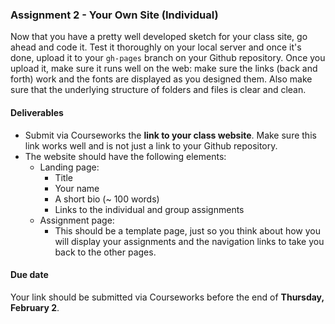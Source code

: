 ### Assignment 2 - Your Own Site (Individual)
Now that you have a pretty well developed sketch for your class site, go ahead and code it. Test it thoroughly on your local server and once it's done, upload it to your `gh-pages` branch on your Github repository. Once you upload it, make sure it runs well on the web: make sure the links (back and forth) work and the fonts are displayed as you designed them. Also make sure that the underlying structure of folders and files is clear and clean.

#### Deliverables
* Submit via Courseworks the **link to your class website**. Make sure this link works well and is not just a link to your Github repository.
* The website should have the following elements:
  * Landing page:
    * Title
    * Your name
    * A short bio (~ 100 words)
    * Links to the individual and group assignments
  * Assignment page:
    * This should be a template page, just so you think about how you will display your assignments and the navigation links to take you back to the other pages.

#### Due date
Your link should be submitted via Courseworks before the end of **Thursday, February 2**.
